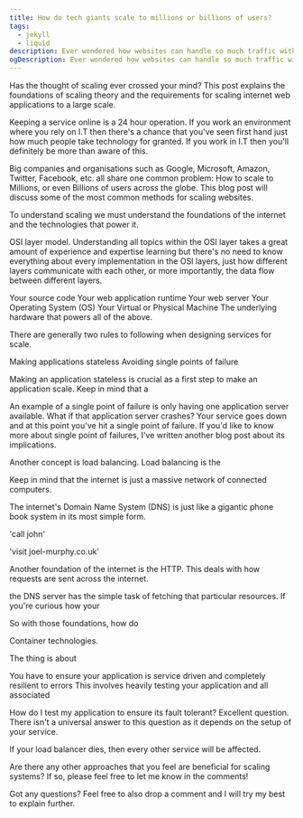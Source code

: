 ```yaml
---
title: How do tech giants scale to millions or billions of users?
tags:
  - jekyll
  - liquid
description: Ever wondered how websites can handle so much traffic without going down? This blog post explains how to scale internet services to a large amount of users. 
ogDescription: Ever wondered how websites can handle so much traffic without going down? This blog post explains how to scale internet services to a large amount of users. 
---
```


Has the thought of scaling ever crossed your mind? This post explains the foundations of scaling theory and the requirements for scaling internet web applications to a large scale. 

<!--more-->

Keeping a service online is a 24 hour operation. If you work an environment where you rely on I.T then there's a chance that 
you've seen first hand just how much people take technology for granted. If you work in I.T then you'll definitely be more than aware of this.

Big companies and organisations such as Google, Microsoft, Amazon, Twitter, Facebook, etc.
all share one common problem: How to scale to Millions, or even Billions of users across the globe. This blog post will discuss some of the most common methods for scaling websites.

To understand scaling we must understand the foundations of the internet and the technologies that power it. 

OSI layer model. Understanding all topics within the OSI layer takes a great amount of experience and expertise learning but there's no need to know everything about every implementation in the OSI layers, just how different layers communicate with each other, or more importantly, the data flow between different layers. 

Your source code 
Your web application runtime 
Your web server
Your Operating System (OS)
Your Virtual or Physical Machine
The underlying hardware that powers all of the above. 

There are generally two rules to following when designing services for scale. 

Making applications stateless
Avoiding single points of failure

Making an application stateless is crucial as a first step to make an application scale. Keep in mind that a 

An example of a single point of failure is only having one application server available. What if that application server crashes? Your service goes down and at this point you've hit a single point of failure. If you'd like to know more about single point of failures, I've written another blog post about its implications. 

Another concept is load balancing. Load balancing is the 


Keep in mind that the internet is just a massive network of connected computers.

The internet's Domain Name System (DNS) is just like a gigantic phone book system in its most simple form.

'call john'

'visit joel-murphy.co.uk'

Another foundation of the internet is the HTTP. This deals with how requests are sent across the internet.

the DNS server has the simple task of fetching that particular resources. If you're curious how your 

So with those foundations, how do 

Container technologies.

The thing is about 

You have to ensure your application is service driven and completely resilient to errors
This involves heavily testing your application and all associated 

How do I test my application to ensure its fault tolerant? 
Excellent question. There isn't a universal answer to this question as it depends on the setup of your service. 

If your load balancer dies, then every other service will be affected. 

Are there any other approaches that you feel are beneficial for scaling systems? If so, please feel free to let me know in the comments! 

Got any questions? Feel free to also drop a comment and I will try my best to explain further. 